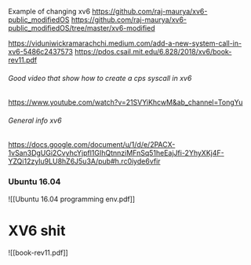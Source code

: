 Example of changing xv6
https://github.com/raj-maurya/xv6-public_modifiedOS
https://github.com/raj-maurya/xv6-public_modifiedOS/tree/master/xv6-modified


https://viduniwickramarachchi.medium.com/add-a-new-system-call-in-xv6-5486c2437573
https://pdos.csail.mit.edu/6.828/2018/xv6/book-rev11.pdf

###### Good video that show how to create a cps syscall in xv6
https://www.youtube.com/watch?v=21SVYiKhcwM&ab_channel=TongYu

###### General info xv6
https://docs.google.com/document/u/1/d/e/2PACX-1vSan3DgUGi2CvyhcYjpfl1GIhQtnnziMFnSq51heEajJfi-2YhyXKj4F-YZQi12zyIu9LU8hZ6J5u3A/pub#h.rc0iyde6vfir

### Ubuntu 16.04

![[Ubuntu 16.04 programming env.pdf]]


# XV6 shit

![[book-rev11.pdf]]